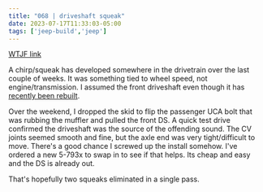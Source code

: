```yaml
---
title: "068 | driveshaft squeak"
date: 2023-07-17T11:33:03-05:00
tags: ['jeep-build','jeep']
---
```

[WTJF link](https://wranglertjforum.com/threads/prndls-green-one.55717/post-1363522)

A chirp/squeak has developed somewhere in the drivetrain over the last couple of weeks. It was something tied to wheel speed, not engine/transmission. I assumed the front driveshaft even though it has [recently been rebuilt](../050). 

Over the weekend, I dropped the skid to flip the passenger UCA bolt that was rubbing the muffler and pulled the front DS. A quick test drive confirmed the driveshaft was the source of the offending sound. The CV joints seemed smooth and fine, but the axle end was very tight/difficult to move. There's a good chance I screwed up the install somehow. I've ordered a new 5-793x to swap in to see if that helps. Its cheap and easy and the DS is already out. 

That's hopefully two squeaks eliminated in a single pass. 